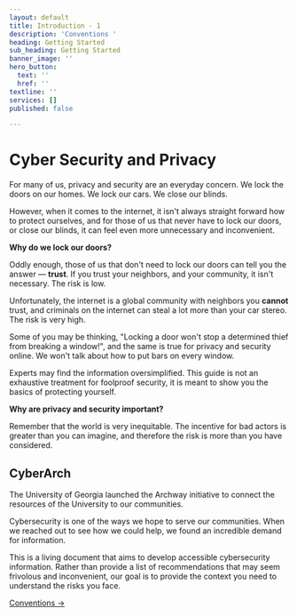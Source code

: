 ```yaml
---
layout: default
title: Introduction - 1
description: 'Conventions '
heading: Getting Started
sub_heading: Getting Started
banner_image: ''
hero_button:
  text: ''
  href: ''
textline: ''
services: []
published: false

---
```

# Cyber Security and Privacy

For many of us, privacy and security are an everyday concern. We lock the doors on our homes. We lock our cars. We close our blinds.

However, when it comes to the internet, it isn't always straight forward how to protect ourselves, and for those of us that never have to lock our doors, or close our blinds, it can feel even more unnecessary and inconvenient.

**Why do we lock our doors?**

Oddly enough, those of us that don't need to lock our doors can tell you the answer — **trust**. If you trust your neighbors, and your community, it isn't necessary. The risk is low.

Unfortunately, the internet is a global community with neighbors you **cannot** trust, and criminals on the internet can steal a lot more than your car stereo. The risk is very high.

Some of you may be thinking, "Locking a door won't stop a determined thief from breaking a window!", and the same is true for privacy and security online. We won't talk about how to put bars on every window.

Experts may find the information oversimplified. This guide is not an exhaustive treatment for foolproof security, it is meant to show you the basics of protecting yourself.

**Why are privacy and security important?**

Remember that the world is very inequitable. The incentive for bad actors is greater than you can imagine, and therefore the risk is more than you have considered.

## CyberArch

The University of Georgia launched the Archway initiative to connect the resources of the University to our communities.

Cybersecurity is one of the ways we hope to serve our communities. When we reached out to see how we could help, we found an incredible demand for information.

This is a living document that aims to develop accessible cybersecurity information. Rather than provide a list of recommendations that may seem frivolous and inconvenient, our goal is to provide the context you need to understand the risks you face.

[Conventions →](./conventions.html)